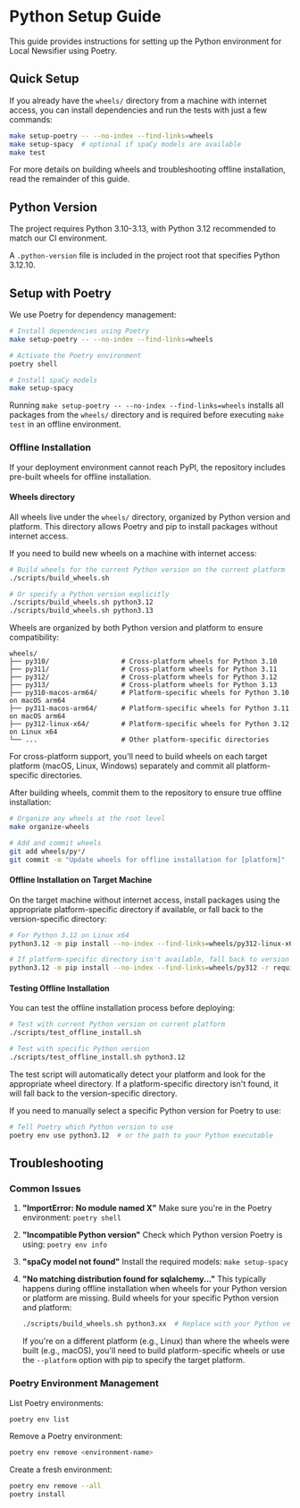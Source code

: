 # Python Setup Guide

This guide provides instructions for setting up the Python environment for Local Newsifier using Poetry.

## Quick Setup

If you already have the `wheels/` directory from a machine with internet access,
you can install dependencies and run the tests with just a few commands:

```bash
make setup-poetry -- --no-index --find-links=wheels
make setup-spacy  # optional if spaCy models are available
make test
```

For more details on building wheels and troubleshooting offline installation,
read the remainder of this guide.

## Python Version

The project requires Python 3.10-3.13, with Python 3.12 recommended to match our CI environment.

A `.python-version` file is included in the project root that specifies Python 3.12.10.

## Setup with Poetry

We use Poetry for dependency management:

```bash
# Install dependencies using Poetry
make setup-poetry -- --no-index --find-links=wheels

# Activate the Poetry environment
poetry shell

# Install spaCy models
make setup-spacy
```

Running `make setup-poetry -- --no-index --find-links=wheels` installs all
packages from the `wheels/` directory and is required before executing
`make test` in an offline environment.

### Offline Installation

If your deployment environment cannot reach PyPI, the repository includes pre-built wheels for offline installation.

#### Wheels directory

All wheels live under the `wheels/` directory, organized by Python version and platform. This directory allows Poetry and pip to install packages without internet access.

If you need to build new wheels on a machine with internet access:

```bash
# Build wheels for the current Python version on the current platform
./scripts/build_wheels.sh

# Or specify a Python version explicitly
./scripts/build_wheels.sh python3.12
./scripts/build_wheels.sh python3.13
```

Wheels are organized by both Python version and platform to ensure compatibility:

```
wheels/
├── py310/                  # Cross-platform wheels for Python 3.10
├── py311/                  # Cross-platform wheels for Python 3.11
├── py312/                  # Cross-platform wheels for Python 3.12
├── py313/                  # Cross-platform wheels for Python 3.13
├── py310-macos-arm64/      # Platform-specific wheels for Python 3.10 on macOS arm64
├── py311-macos-arm64/      # Platform-specific wheels for Python 3.11 on macOS arm64
├── py312-linux-x64/        # Platform-specific wheels for Python 3.12 on Linux x64
└── ...                     # Other platform-specific directories
```

For cross-platform support, you'll need to build wheels on each target platform (macOS, Linux, Windows) separately and commit all platform-specific directories.

After building wheels, commit them to the repository to ensure true offline installation:

```bash
# Organize any wheels at the root level
make organize-wheels

# Add and commit wheels
git add wheels/py*/
git commit -m "Update wheels for offline installation for [platform]"
```

#### Offline Installation on Target Machine

On the target machine without internet access, install packages using the appropriate platform-specific directory if available, or fall back to the version-specific directory:

```bash
# For Python 3.12 on Linux x64
python3.12 -m pip install --no-index --find-links=wheels/py312-linux-x64 -r requirements.txt

# If platform-specific directory isn't available, fall back to version directory
python3.12 -m pip install --no-index --find-links=wheels/py312 -r requirements.txt
```

#### Testing Offline Installation

You can test the offline installation process before deploying:

```bash
# Test with current Python version on current platform
./scripts/test_offline_install.sh

# Test with specific Python version
./scripts/test_offline_install.sh python3.12
```

The test script will automatically detect your platform and look for the appropriate wheel directory. If a platform-specific directory isn't found, it will fall back to the version-specific directory.

If you need to manually select a specific Python version for Poetry to use:

```bash
# Tell Poetry which Python version to use
poetry env use python3.12  # or the path to your Python executable
```

## Troubleshooting

### Common Issues

1. **"ImportError: No module named X"**
   Make sure you're in the Poetry environment: `poetry shell`

2. **"Incompatible Python version"**
   Check which Python version Poetry is using: `poetry env info`

3. **"spaCy model not found"**
   Install the required models: `make setup-spacy`

4. **"No matching distribution found for sqlalchemy..."**
   This typically happens during offline installation when wheels for your Python version or platform are missing.
   Build wheels for your specific Python version and platform:
   ```bash
   ./scripts/build_wheels.sh python3.xx  # Replace with your Python version
   ```
   If you're on a different platform (e.g., Linux) than where the wheels were built (e.g., macOS), you'll need to build platform-specific wheels or use the `--platform` option with pip to specify the target platform.

### Poetry Environment Management

List Poetry environments:
```bash
poetry env list
```

Remove a Poetry environment:
```bash
poetry env remove <environment-name>
```

Create a fresh environment:
```bash
poetry env remove --all
poetry install
```

